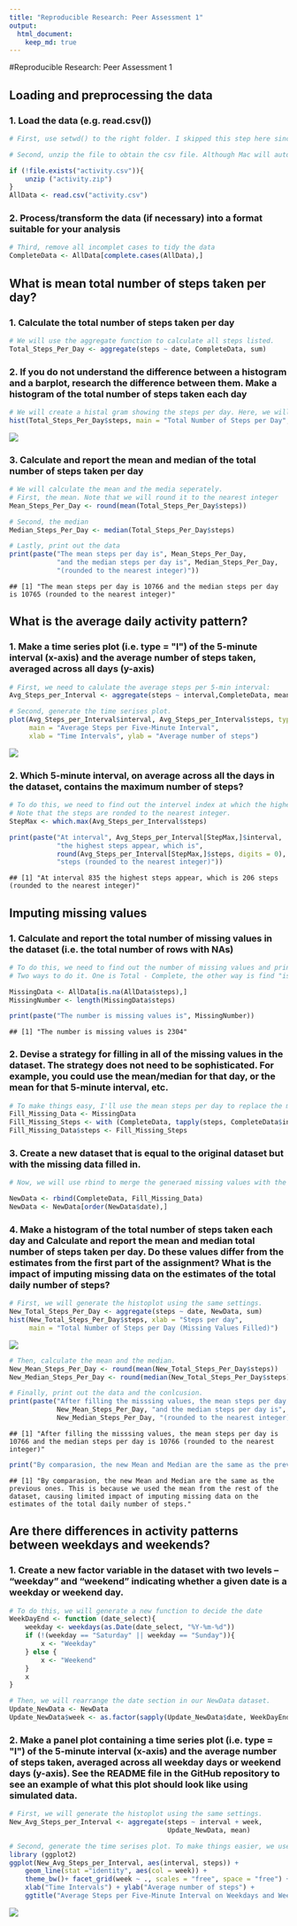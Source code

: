 ```yaml
---
title: "Reproducible Research: Peer Assessment 1"
output: 
  html_document:
    keep_md: true
---
```



#Reproducible Research: Peer Assessment 1

## Loading and preprocessing the data

### 1. Load the data (e.g. read.csv())


```r
# First, use setwd() to the right folder. I skipped this step here since different people store the file at different places.

# Second, unzip the file to obtain the csv file. Although Mac will automatically unzip the file upon downloading finish. I'll still do this step in case other plateforms do not have this.

if (!file.exists("activity.csv")){
    unzip ("activity.zip")
}
AllData <- read.csv("activity.csv")   
```

### 2. Process/transform the data (if necessary) into a format suitable for your analysis


```r
# Third, remove all incomplet cases to tidy the data
CompleteData <- AllData[complete.cases(AllData),]
```

## What is mean total number of steps taken per day?

### 1. Calculate the total number of steps taken per day


```r
# We will use the aggregate function to calculate all steps listed.
Total_Steps_Per_Day <- aggregate(steps ~ date, CompleteData, sum)
```

### 2. If you do not understand the difference between a histogram and a barplot, research the difference between them. Make a histogram of the total number of steps taken each day


```r
# We will create a histal gram showing the steps per day. Here, we will use standard breaks since it is not required.
hist(Total_Steps_Per_Day$steps, main = "Total Number of Steps per Day", xlab = "Steps per day")
```

![](ReproducibleResearch_Project1_files/figure-html/unnamed-chunk-4-1.png)<!-- -->


### 3. Calculate and report the mean and median of the total number of steps taken per day


```r
# We will calculate the mean and the media seperately.
# First, the mean. Note that we will round it to the nearest integer
Mean_Steps_Per_Day <- round(mean(Total_Steps_Per_Day$steps))

# Second, the median
Median_Steps_Per_Day <- median(Total_Steps_Per_Day$steps)

# Lastly, print out the data
print(paste("The mean steps per day is", Mean_Steps_Per_Day, 
            "and the median steps per day is", Median_Steps_Per_Day, 
            "(rounded to the nearest integer)"))
```

```
## [1] "The mean steps per day is 10766 and the median steps per day is 10765 (rounded to the nearest integer)"
```

## What is the average daily activity pattern?
### 1. Make a time series plot (i.e. type = "l") of the 5-minute interval (x-axis) and the average number of steps taken, averaged across all days (y-axis)


```r
# First, we need to calulate the average steps per 5-min interval:
Avg_Steps_per_Interval <- aggregate(steps ~ interval,CompleteData, mean)

# Second, generate the time serises plot.
plot(Avg_Steps_per_Interval$interval, Avg_Steps_per_Interval$steps, type = "l",
     main = "Average Steps per Five-Minute Interval", 
     xlab = "Time Intervals", ylab = "Average number of steps")
```

![](ReproducibleResearch_Project1_files/figure-html/unnamed-chunk-6-1.png)<!-- -->

### 2. Which 5-minute interval, on average across all the days in the dataset, contains the maximum number of steps?


```r
# To do this, we need to find out the intervel index at which the highest steps appears and print it out.
# Note that the steps are ronded to the nearest integer.
StepMax <- which.max(Avg_Steps_per_Interval$steps)

print(paste("At interval", Avg_Steps_per_Interval[StepMax,]$interval, 
            "the highest steps appear, which is",
            round(Avg_Steps_per_Interval[StepMax,]$steps, digits = 0),
            "steps (rounded to the nearest integer)"))
```

```
## [1] "At interval 835 the highest steps appear, which is 206 steps (rounded to the nearest integer)"
```

## Imputing missing values

### 1. Calculate and report the total number of missing values in the dataset (i.e. the total number of rows with NAs)


```r
# To do this, we need to find out the number of missing values and print it out.
# Two ways to do it. One is Total - Complete, the other way is find "is.na" positive.

MissingData <- AllData[is.na(AllData$steps),]
MissingNumber <- length(MissingData$steps)

print(paste("The number is missing values is", MissingNumber))
```

```
## [1] "The number is missing values is 2304"
```

### 2. Devise a strategy for filling in all of the missing values in the dataset. The strategy does not need to be sophisticated. For example, you could use the mean/median for that day, or the mean for that 5-minute interval, etc.


```r
# To make things easy, I'll use the mean steps per day to replace the missing values.
Fill_Missing_Data <- MissingData
Fill_Missing_Steps <- with (CompleteData, tapply(steps, CompleteData$interval, mean))
Fill_Missing_Data$steps <- Fill_Missing_Steps
```


### 3. Create a new dataset that is equal to the original dataset but with the missing data filled in.


```r
# Now, we will use rbind to merge the generaed missing values with the original to make the new dataset

NewData <- rbind(CompleteData, Fill_Missing_Data)
NewData <- NewData[order(NewData$date),]
```


### 4. Make a histogram of the total number of steps taken each day and Calculate and report the mean and median total number of steps taken per day. Do these values differ from the estimates from the first part of the assignment? What is the impact of imputing missing data on the estimates of the total daily number of steps?


```r
# First, we will generate the histoplot using the same settings.
New_Total_Steps_Per_Day <- aggregate(steps ~ date, NewData, sum)
hist(New_Total_Steps_Per_Day$steps, xlab = "Steps per day",
     main = "Total Number of Steps per Day (Missing Values Filled)")
```

![](ReproducibleResearch_Project1_files/figure-html/unnamed-chunk-11-1.png)<!-- -->


```r
# Then, calculate the mean and the median.
New_Mean_Steps_Per_Day <- round(mean(New_Total_Steps_Per_Day$steps))
New_Median_Steps_Per_Day <- round(median(New_Total_Steps_Per_Day$steps))

# Finally, print out the data and the conlcusion.
print(paste("After filling the misssing values, the mean steps per day is",
            New_Mean_Steps_Per_Day, "and the median steps per day is", 
            New_Median_Steps_Per_Day, "(rounded to the nearest integer)"))
```

```
## [1] "After filling the misssing values, the mean steps per day is 10766 and the median steps per day is 10766 (rounded to the nearest integer)"
```

```r
print("By comparasion, the new Mean and Median are the same as the previous ones. This is because we used the mean from the rest of the dataset, causing limited impact of imputing missing data on the estimates of the total daily number of steps.")
```

```
## [1] "By comparasion, the new Mean and Median are the same as the previous ones. This is because we used the mean from the rest of the dataset, causing limited impact of imputing missing data on the estimates of the total daily number of steps."
```

## Are there differences in activity patterns between weekdays and weekends?

### 1. Create a new factor variable in the dataset with two levels – “weekday” and “weekend” indicating whether a given date is a weekday or weekend day.


```r
# To do this, we will generate a new function to decide the date
WeekDayEnd <- function (date_select){
    weekday <- weekdays(as.Date(date_select, "%Y-%m-%d"))
    if (!(weekday == "Saturday" || weekday == "Sunday")){
        x <- "Weekday"
    } else {
        x <- "Weekend"
    }
    x
}

# Then, we will rearrange the date section in our NewData dataset.
Update_NewData <- NewData
Update_NewData$week <- as.factor(sapply(Update_NewData$date, WeekDayEnd))
```

### 2. Make a panel plot containing a time series plot (i.e. type = "l") of the 5-minute interval (x-axis) and the average number of steps taken, averaged across all weekday days or weekend days (y-axis). See the README file in the GitHub repository to see an example of what this plot should look like using simulated data.


```r
# First, we will generate the histoplot using the same settings.
New_Avg_Steps_per_Interval <- aggregate(steps ~ interval + week, 
                                        Update_NewData, mean)

# Second, generate the time serises plot. To make things easier, we use ggplot2 instead of base plot this time.
library (ggplot2)
ggplot(New_Avg_Steps_per_Interval, aes(interval, steps)) +
    geom_line(stat ="identity", aes(col = week)) +
    theme_bw()+ facet_grid(week ~ ., scales = "free", space = "free") +
    xlab("Time Intervals") + ylab("Average number of steps") +
    ggtitle("Average Steps per Five-Minute Interval on Weekdays and Weekends")
```

![](ReproducibleResearch_Project1_files/figure-html/unnamed-chunk-14-1.png)<!-- -->
